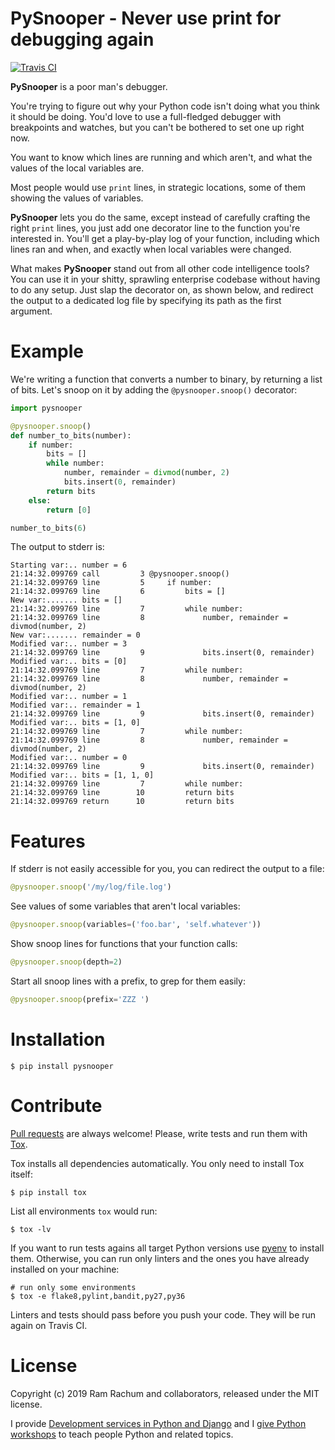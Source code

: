 # PySnooper - Never use print for debugging again #

[![Travis CI](https://img.shields.io/travis/cool-RR/PySnooper/master.svg)](https://travis-ci.org/cool-RR/PySnooper)

**PySnooper** is a poor man's debugger.

You're trying to figure out why your Python code isn't doing what you think it should be doing. You'd love to use a full-fledged debugger with breakpoints and watches, but you can't be bothered to set one up right now.

You want to know which lines are running and which aren't, and what the values of the local variables are.

Most people would use `print` lines, in strategic locations, some of them showing the values of variables.

**PySnooper** lets you do the same, except instead of carefully crafting the right `print` lines, you just add one decorator line to the function you're interested in. You'll get a play-by-play log of your function, including which lines ran and   when, and exactly when local variables were changed.

What makes **PySnooper** stand out from all other code intelligence tools? You can use it in your shitty, sprawling enterprise codebase without having to do any setup. Just slap the decorator on, as shown below, and redirect the output to a dedicated log file by specifying its path as the first argument.

# Example #

We're writing a function that converts a number to binary, by returning a list of bits. Let's snoop on it by adding the `@pysnooper.snoop()` decorator:

```python
import pysnooper

@pysnooper.snoop()
def number_to_bits(number):
    if number:
        bits = []
        while number:
            number, remainder = divmod(number, 2)
            bits.insert(0, remainder)
        return bits
    else:
        return [0]

number_to_bits(6)
```
The output to stderr is:

```
Starting var:.. number = 6
21:14:32.099769 call         3 @pysnooper.snoop()
21:14:32.099769 line         5     if number:
21:14:32.099769 line         6         bits = []
New var:....... bits = []
21:14:32.099769 line         7         while number:
21:14:32.099769 line         8             number, remainder = divmod(number, 2)
New var:....... remainder = 0
Modified var:.. number = 3
21:14:32.099769 line         9             bits.insert(0, remainder)
Modified var:.. bits = [0]
21:14:32.099769 line         7         while number:
21:14:32.099769 line         8             number, remainder = divmod(number, 2)
Modified var:.. number = 1
Modified var:.. remainder = 1
21:14:32.099769 line         9             bits.insert(0, remainder)
Modified var:.. bits = [1, 0]
21:14:32.099769 line         7         while number:
21:14:32.099769 line         8             number, remainder = divmod(number, 2)
Modified var:.. number = 0
21:14:32.099769 line         9             bits.insert(0, remainder)
Modified var:.. bits = [1, 1, 0]
21:14:32.099769 line         7         while number:
21:14:32.099769 line        10         return bits
21:14:32.099769 return      10         return bits
```

# Features #

If stderr is not easily accessible for you, you can redirect the output to a file:

```python
@pysnooper.snoop('/my/log/file.log')
```

See values of some variables that aren't local variables:

```python
@pysnooper.snoop(variables=('foo.bar', 'self.whatever'))
```

Show snoop lines for functions that your function calls:

```python
@pysnooper.snoop(depth=2)
```

Start all snoop lines with a prefix, to grep for them easily:

```python
@pysnooper.snoop(prefix='ZZZ ')
```

# Installation #

```console
$ pip install pysnooper
```

# Contribute #

[Pull requests](https://github.com/cool-RR/PySnooper/pulls) are always welcome!
Please, write tests and run them with [Tox](https://tox.readthedocs.io/).

Tox installs all dependencies automatically. You only need to install Tox itself:

```console
$ pip install tox
```

List all environments `tox` would run:

```console
$ tox -lv
```

If you want to run tests agains all target Python versions use [pyenv](
https://github.com/pyenv/pyenv) to install them. Otherwise, you can run
only linters and the ones you have already installed on your machine:

```console
# run only some environments
$ tox -e flake8,pylint,bandit,py27,py36
```

Linters and tests should pass before you push your code. They will be run again on Travis CI.

# License #

Copyright (c) 2019 Ram Rachum and collaborators, released under the MIT license.

I provide [Development services in Python and Django](https://chipmunkdev.com
) and I [give Python workshops](http://pythonworkshops.co/) to teach people
Python and related topics.
